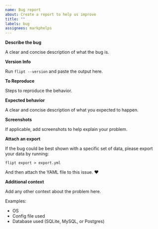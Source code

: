 ```yaml
---
name: Bug report
about: Create a report to help us improve
title: ""
labels: bug
assignees: markphelps
---
```


**Describe the bug**

A clear and concise description of what the bug is.

**Version Info**

Run `flipt --version` and paste the output here.

**To Reproduce**

Steps to reproduce the behavior.

**Expected behavior**

A clear and concise description of what you expected to happen.

**Screenshots**

If applicable, add screenshots to help explain your problem.

**Attach an export**

If the bug could be best shown with a specific set of data, please export your data by running:

```
flipt export > export.yml
```

And then attach the YAML file to this issue. ❤️

**Additional context**

Add any other context about the problem here.

Examples:

- OS
- Config file used
- Database used (SQLite, MySQL, or Postgres)
